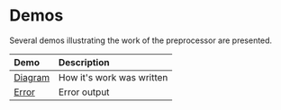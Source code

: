 # Demos

Several demos illustrating the work of the preprocessor are presented.

| Demo | Description |
| :--- | :--- |
| [Diagram](diagram.md) | How it's work was written |
| [Error](error.md) | Error output |
